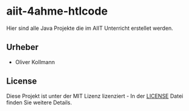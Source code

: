 # aiit-4ahme-htlcode
Hier sind alle Java Projekte die im AIIT Unterricht erstellet werden. 
## Urheber
* Oliver Kollmann
## License
Diese Projekt ist unter der MIT Lizenz lizenziert - In der [LICENSE](https://github.com/kololm16/aiit-4ahme-kololm16/blob/master/LICENSE) Datei finden Sie weitere Details.
